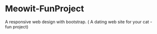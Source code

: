 # Meowit-FunProject
A responsive web design with bootstrap. ( A dating web site for your cat - fun project) 
